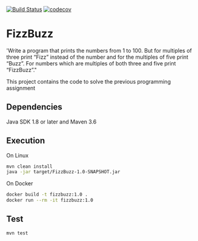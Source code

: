 [![Build Status](https://travis-ci.com/oclay1st/FizzBuzz.svg?branch=develop)](https://travis-ci.com/github/oclay1st/FizzBuzz)
[![codecov](https://codecov.io/gh/oclay1st/FizzBuzz/branch/develop/graph/badge.svg)](https://codecov.io/gh/oclay1st/FizzBuzz) 

# FizzBuzz

'Write a program that prints the numbers from 1 to 100. But for multiples of three print “Fizz” instead of the number and for the multiples of five print “Buzz”. For numbers which are multiples of both three and five print “FizzBuzz”."

This project contains the code to solve the previous programming assignment

## Dependencies 
Java SDK 1.8 or later and Maven 3.6

## Execution
On Linux
```bash 
mvn clean install
java -jar target/FizzBuzz-1.0-SNAPSHOT.jar
```
On Docker
```bash
docker build -t fizzbuzz:1.0 .
docker run --rm -it fizzbuzz:1.0
```
## Test
```bash
mvn test
```